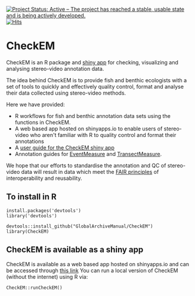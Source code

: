 [![Project Status: Active – The project has reached a stable, usable state and is being actively developed.](https://www.repostatus.org/badges/latest/active.svg)](https://www.repostatus.org/#active)
[![Hits](https://hits.seeyoufarm.com/api/count/incr/badge.svg?url=https%3A%2F%2Fgithub.com%2FGlobalArchiveManual%2FCheckEM&count_bg=%2379C83D&title_bg=%23555555&icon=&icon_color=%23E7E7E7&title=views&edge_flat=false)](https://hits.seeyoufarm.com)

# CheckEM
CheckEM is an R package and [shiny app](https://marine-ecology.shinyapps.io/CheckEM/) for checking, visualizing and analysing stereo-video annotation data.

The idea behind CheckEM is to provide fish and benthic ecologists with a set of tools to quickly and effectively quality control, format and analyse their data collected using stereo-video methods. 

Here we have provided:

* R workflows for fish and benthic annotation data sets using the functions in CheckEM.
* A web based app hosted on shinyapps.io to enable users of stereo-video who aren't familiar with R to quality control and format their annotations
* A [user guide for the CheckEM shiny app](articles/manuals/CheckEM_user_guide.html)
* Annotation guides for [EventMeasure](articles/manuals/EventMeasure_annotation_guide.html) and [TransectMeasure](articles/manuals/TransectMeasure_annotation_guide.html). 

We hope that our efforts to standardise the annotation and QC of stereo-video data will result in data which meet the [FAIR principles](https://ardc.edu.au/resource/fair-data/) of interoperability and reusability.

## To install in R
```
install.packages('devtools')
library('devtools')

devtools::install_github("GlobalArchiveManual/CheckEM")
library(CheckEM)
```

## CheckEM is available as a shiny app
CheckEM is available as a web based app hosted on shinyapps.io and can be accessed through [this link](https://marine-ecology.shinyapps.io/CheckEM/)
You can run a local version of CheckEM (without the internet) using R via:

```
CheckEM::runCheckEM()
```
